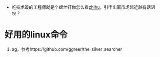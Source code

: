 * 吃技术饭的工程师就是个螺丝钉你怎么看[zhihu](https://www.zhihu.com/answer/2146710668)，引申出离市场越近越有话语权？

# 好用的linux命令

1. ag，参考https://github.com/ggreer/the_silver_searcher

